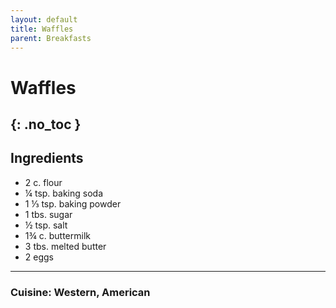 ```yaml
---
layout: default
title: Waffles
parent: Breakfasts
---
```


# Waffles
{: .no_toc }
---

## Ingredients
<ul>
	<li>2 c. flour</li>
	<li>¼ tsp. baking soda</li>
	<li>1 ⅓ tsp. baking powder</li>
	<li>1 tbs. sugar</li>
	<li>½ tsp. salt</li>
	<li>1¾ c. buttermilk</li>
	<li>3 tbs. melted butter</li>
	<li>2 eggs</li>
</ul>

--- 

### Cuisine: Western, American